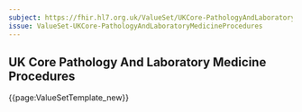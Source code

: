 ```yaml
---
subject: https://fhir.hl7.org.uk/ValueSet/UKCore-PathologyAndLaboratoryMedicineProcedures
issue: ValueSet-UKCore-PathologyAndLaboratoryMedicineProcedures
---
```

## UK Core Pathology And Laboratory Medicine Procedures

{{page:ValueSetTemplate_new}}
